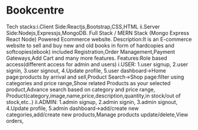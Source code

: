 # Bookcentre
Tech stacks:i.Client Side:Reactjs,Bootstrap,CSS,HTML ii.Server Side:Nodejs,Expressjs,MongoDB.
Full Stack / MERN Stack (Mongo Express React Node) Powered Ecommerce website.
Description:It is an E-commerce website to sell and buy new and old books in form of hardcopies and softcopies(ebook) included Registration,Order Management,Payment Gateways,Add Cart and many more features.
Features:Role based access(different access for admin and users)
i.USER:
1.user signup,
2.user signin,
3.user signout,
4.Update profile,
5.user dashboard->Home page:products by arrival and sell,Product Search->Shop page:filter using categories and price range,Show related Products as your selected product,Advance search based on category and price range,
Product(category,image,name,price,description,quantity,in stock/out of stock,etc..)
ii.ADMIN:
1.admin signup,
2.admin signin,
3.admin signout,
4.Update profile,
5.admin dashboard->add/create new categories,add/create new products,Manage products update/delete,View orders,


